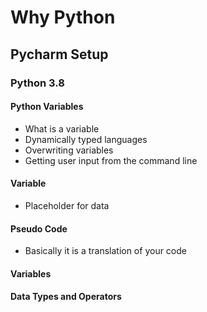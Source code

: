 # Why Python
## Pycharm Setup
### Python 3.8
#### Python Variables

- What is a variable
- Dynamically typed languages
- Overwriting variables
- Getting user input from the command line

#### Variable
- Placeholder for data

#### Pseudo Code
- Basically it is a translation of your code

#### Variables 
#### Data Types and Operators
